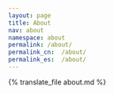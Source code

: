 ```yaml
---
layout: page
title: About
nav: about
namespace: about
permalink: /about/
permalink_cn:  /about/
permalink_es:  /about/
---
```


{% translate_file about.md %}